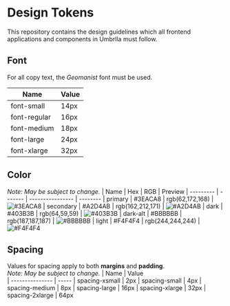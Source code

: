 # Design Tokens
This repository contains the design guidelines which all frontend applications and components in Umbrlla must follow.

## Font
For all copy text, the *Geomanist* font must be used.

| Name         | Value    
| ------------ | -----
| font-small   | 14px
| font-regular | 16px
| font-medium  | 18px
| font-large   | 24px
| font-xlarge  | 32px

## Color
*Note: May be subject to change.*
| Name      | Hex     | RGB              | Preview
| --------- | ------- | ---------------- | --------
| primary   | #3EACA8 | rgb(62,172,168)  | ![#3EACA8](https://placehold.it/15/3EACA8/000000?text=+)
| secondary | #A2D4AB | rgb(162,212,171) | ![#A2D4AB](https://placehold.it/15/A2D4AB/000000?text=+)
| dark      | #403B3B | rgb(64,59,59)    | ![#403B3B](https://placehold.it/15/403B3B/000000?text=+)
| dark-alt  | #BBBBBB | rgb(187,187,187) | ![#BBBBBB](https://placehold.it/15/BBBBBB/000000?text=+)
| light     | #F4F4F4 | rgb(244,244,244) | ![#F4F4F4](https://placehold.it/15/F4F4F4/000000?text=+)

## Spacing
Values for spacing apply to both **margins** and **padding**.  
*Note: May be subject to change.*
| Name            | Value    
| --------------- | -----
| spacing-xsmall  | 2px
| spacing-small   | 4px
| spacing-medium  | 8px
| spacing-large   | 16px
| spacing-xlarge  | 32px
| spacing-2xlarge | 64px